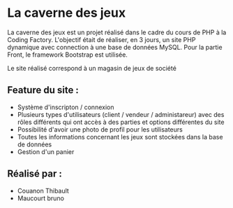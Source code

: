 # La caverne des jeux

La caverne des jeux est un projet réalisé dans le cadre du cours de PHP à la Coding Factory. L'objectif était de réaliser, en 3 jours, un site PHP dynamique avec connection à une base de données MySQL. Pour la partie Front, le framework Bootstrap est utilisée.

Le site réalisé correspond à un magasin de jeux de société

## Feature du site :

- Système d'inscripton / connexion
- Plusieurs types d'utilisateurs (client / vendeur / administareur) avec des rôles différents qui ont accès à des parties et options différentes du site
- Possibilité d'avoir une photo de profil pour les utilisateurs
- Toutes les informations concernant les jeux sont stockées dans la base de données
- Gestion d'un panier

## Réalisé par :

- Couanon Thibault
- Maucourt bruno
